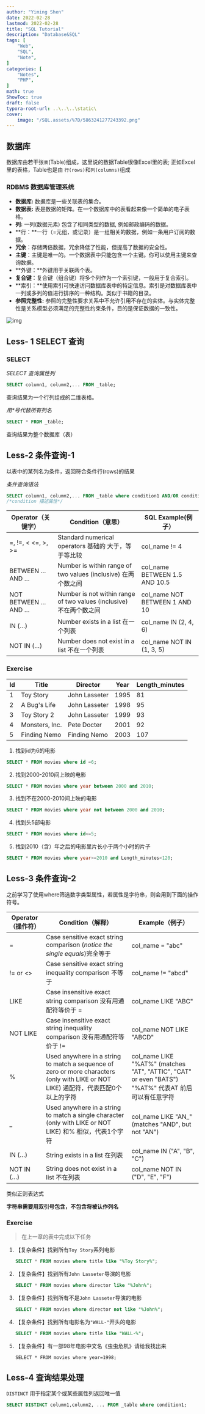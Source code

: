 ```yaml
---
author: "Yiming Shen"
date: 2022-02-28
lastmod: 2022-02-28
title: "SQL Tutorial"
description: "Database&SQL"
tags: [
    "Web",
    "SQL",
    "Note",
]
categories: [
    "Notes", 
    "PHP",
]
math: true
ShowToc: true
draft: false
typora-root-url: ..\..\..\static\
cover: 
    image: "/SQL.assets/%7D/5863241277243392.png"
---
```


## 数据库

数据库由若干张`表`(Table)组成，这里说的数据Table很像Excel里的表; 正如Excel里的表格，Table也是由 `行(rows)`和`列(columns)`组成

### RDBMS 数据库管理系统

- **数据库:** 数据库是一些关联表的集合。
- **数据表:** 表是数据的矩阵。在一个数据库中的表看起来像一个简单的电子表格。
- **列:** 一列(数据元素) 包含了相同类型的数据, 例如邮政编码的数据。
- **行：**一行（=元组，或记录）是一组相关的数据，例如一条用户订阅的数据。
- **冗余**：存储两倍数据，冗余降低了性能，但提高了数据的安全性。
- **主键**：主键是唯一的。一个数据表中只能包含一个主键。你可以使用主键来查询数据。
- **外键：**外键用于关联两个表。
- **复合键**：复合键（组合键）将多个列作为一个索引键，一般用于复合索引。
- **索引：**使用索引可快速访问数据库表中的特定信息。索引是对数据库表中一列或多列的值进行排序的一种结构。类似于书籍的目录。
- **参照完整性:** 参照的完整性要求关系中不允许引用不存在的实体。与实体完整性是关系模型必须满足的完整性约束条件，目的是保证数据的一致性。

![img](/SQL.assets/%7D/0921_1.jpg)

 ## Less- 1 SELECT 查询



### SELECT

*SELECT 查询属性列*

```sql
SELECT column1, column2,... FROM _table;
```

查询结果为一个行列组成的二维表格。

*用\*号代替所有列名*

```sql
SELECT * FROM _table;
```

查询结果为整个数据库（表）



## Less-2 条件查询-1

以表中的某列名为条件，返回符合条件行(rows)的结果

*条件查询语法*

```sql
SELECT column1, column2,... FROM _table where condition1 AND/OR condition2;
/*condition 描述属性*/
```

| Operator（关键字）  | Condition（意思）                                            | SQL Example(例子）            |
| ------------------- | ------------------------------------------------------------ | ----------------------------- |
| =, !=, < <=, >, >=  | Standard numerical operators 基础的 大于，等于等比较         | col_name != 4                 |
| BETWEEN … AND …     | Number is within range of two values (inclusive) 在两个数之间 | col_name BETWEEN 1.5 AND 10.5 |
| NOT BETWEEN … AND … | Number is not within range of two values (inclusive) 不在两个数之间 | col_name NOT BETWEEN 1 AND 10 |
| IN (…)              | Number exists in a list 在一个列表                           | col_name IN (2, 4, 6)         |
| NOT IN (…)          | Number does not exist in a list 不在一个列表                 | col_name NOT IN (1, 3, 5)     |

### Exercise

| Id   | Title               | Director       | Year | Length_minutes |
| ---- | ------------------- | -------------- | ---- | -------------- |
| 1    | Toy Story           | John Lasseter  | 1995 | 81             |
| 2    | A Bug's Life        | John Lasseter  | 1998 | 95             |
| 3    | Toy Story 2         | John Lasseter  | 1999 | 93             |
| 4    | Monsters, Inc.      | Pete Docter    | 2001 | 92             |
| 5    | Finding Nemo        | Finding Nemo   | 2003 | 107            |

1. 找到id为6的电影

```sql
SELECT * FROM movies where id =6;
```

2. 找到2000-2010间上映的电影

```sql
SELECT * FROM movies where year between 2000 and 2010;
```

3. 找到不在2000-2010间上映的电影

```sql
SELECT * FROM movies where year not between 2000 and 2010;
```

4. 找到头5部电影

```sql
SELECT * FROM movies where id<=5;
```

5. 找到2010（含）年之后的电影里片长小于两个小时的片子

```sql
SELECT * FROM movies where year>=2010 and Length_minutes<120;
```

## Less-3 条件查询-2

之前学习了使用where筛选数字类型属性，若属性是字符串，则会用到下面的操作符号。

| Operator（操作符） | Condition（解释）                                            | Example（例子）                                              |
| ------------------ | ------------------------------------------------------------ | ------------------------------------------------------------ |
| =                  | Case sensitive exact string comparison (*notice the single equals*)完全等于 | col_name = "abc"                                             |
| != or <>           | Case sensitive exact string inequality comparison 不等于     | col_name != "abcd"                                           |
| LIKE               | Case insensitive exact string comparison 没有用通配符等价于 = | col_name LIKE "ABC"                                          |
| NOT LIKE           | Case insensitive exact string inequality comparison 没有用通配符等价于 != | col_name NOT LIKE "ABCD"                                     |
| %                  | Used anywhere in a string to match a sequence of zero or more characters (only with LIKE or NOT LIKE) 通配符，代表匹配0个以上的字符 | col_name LIKE "%AT%" (matches "AT", "ATTIC", "CAT" or even "BATS") "%AT%" 代表AT 前后可以有任意字符 |
| _                  | Used anywhere in a string to match a single character (only with LIKE or NOT LIKE) 和% 相似，代表1个字符 | col_name LIKE "AN_" (matches "AND", but not "AN")            |
| IN (…)             | String exists in a list 在列表                               | col_name IN ("A", "B", "C")                                  |
| NOT IN (…)         | String does not exist in a list 不在列表                     | col_name NOT IN ("D", "E", "F")                              |

类似正则表达式

**字符串需要用双引号包含，不包含将被认作列名**

### Exercise

> 在上一章的表中完成以下任务

1. 【复杂条件】找到所有`Toy Story`系列电影

   ```sql
   SELECT * FROM movies where title like "%Toy Story%";
   ```

   

2. 【复杂条件】找到所有`John Lasseter`导演的电影

   ```sql
   SELECT * FROM movies where director like "%John%";
   ```

   

3. 【复杂条件】找到所有不是`John Lasseter`导演的电影

   ```sql
   SELECT * FROM movies where director not like "%John%";
   ```

   

4. 【复杂条件】找到所有电影名为` "WALL-" `开头的电影

   ```sql
   SELECT * FROM movies where title like "WALL-%";
   ```

   

5. 【复杂条件】有一部98年电影中文名《虫虫危机》请给我找出来

   ```mysql
   SELECT * FROM movies where year=1998;
   ```

   

## Less-4 查询结果处理

`DISTINCT`  用于指定某个或某些属性列返回唯一值

```sql
SELECT DISTINCT column1,column2, ... FROM _table where condition1;
```

